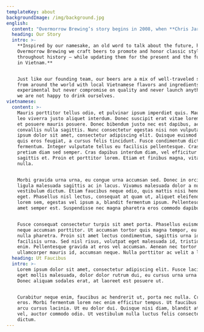 ```yaml
---
templateKey: about
backgroundImage: /img/background.jpg
english:
  content: "Overmorrow Brewing’s story begins in 2008, when **Chris Jarvis** and **Gray Sutherland**, two friends met while studying at university in Pittsburgh. The two bonded over their shared love of contemporary classical music, a growing interest in craft beer, and a nascent wanderlust. After several years in Seattle and other cities around the world pursuing projects together and separate (including performing with flugabone and resonator guitar as folk-punk duo Elephant Gazebo) the two split up – Chris to settle in and pursue his love of the Vietnamese language, and Gray to develop his remote business while continuing to travel. Nonetheless, the two made a point of running into each other in various cities on three continents and enjoying whatever tasty food and drink their host countries had to offer.\n\n\rIn 2015, the pair realized that two of Chris’s great passions – Vietnam and homebrewing – could come together and forge a place in the then-fledgling Hanoi craft beer scene. After years of developing his web consulting business, Gray was ready for a new challenge, his wanderings ended, and he joined Chris in Vietnam to begin working on their new project. Joined by **Nam Tran** and **Noah Tanabe**, two other travelers with roots in Vietnam, Japan, and America, our founders form a team that pairs global experiences with love for everything Vietnam has to offer.\r\n\nOur beers have taken similarly long journeys across the oceans and the years: They come from the moors of old Scotland, the mountains of traditional French mining country, and the forests and hop fields of modern West Coast America. Here, they have combined with ingredients from Vietnam’s cane fields, rice paddies, and mountain slopes. Just as we’ve gained from our travels, we like to think that these traditional styles gained something special as they made their way over here. Together, we’ve all found a home in Vietnam."
  heading: Our Story
  intro: >-
    **Inspired by our namesake, an old word to talk about the future, here at
    Overmorrow Brewing we craft beers to promote and honor classic styles
    throughout history – while updating them for the present and the future here
    in Vietnam.**


    Just like our founding team, our beers are a mix of well-traveled styles
    from around the world with local Vietnamese flavors and ingredients. We are
    experimental but never compromise on quality and never launch anything that
    we are not happy to drink ourselves.
vietnamese:
  content: >-
    Mauris porttitor tellus odio, et pulvinar ipsum imperdiet quis. Mauris non
    leo viverra justo aliquet interdum. Donec suscipit erat vitae lorem pretium,
    et posuere mauris posuere. Donec bibendum justo nec est dapibus, ac
    convallis nulla sagittis. Nunc consectetur egestas nisi non vulputate. Lorem
    ipsum dolor sit amet, consectetur adipiscing elit. Quisque euismod tellus
    quis eros feugiat, a cursus felis tincidunt. Fusce condimentum dictum ex et
    fermentum. Integer vulputate tellus eu facilisis pellentesque. Cras laoreet
    pretium diam sed semper. Cras dapibus interdum diam, vel efficitur dui
    sagittis et. Proin et porttitor lorem. Etiam et finibus magna, vitae tempus
    nulla.


    Morbi gravida urna urna, eu congue urna accumsan sed. Donec in orci vel
    ligula malesuada sagittis ac in lacus. Vivamus malesuada dolor a nulla
    vestibulum dictum. Etiam faucibus neque odio, quis mattis nisi hendrerit
    eget. Phasellus nisl lectus, consequat at quam ut, aliquet eleifend leo. Sed
    lorem sem, egestas vel ipsum a, blandit fermentum ipsum. Pellentesque sit
    amet semper est. Suspendisse nec magna pharetra eros commodo dapibus. 


    Fusce consequat consectetur turpis sit amet porta. Phasellus euismod lacus a
    neque accumsan porttitor. Ut accumsan tortor quis magna tempor, eu maximus
    nulla pharetra. Proin sit amet lectus condimentum, sagittis urna id,
    facilisis urna. Sed nisl risus, volutpat eget malesuada id, tristique in
    enim. Pellentesque gravida at eros vel accumsan. Aenean nec tortor pretium,
    ullamcorper mauris id, accumsan neque. Nulla porttitor ac velit a lobortis.
  heading: Ut Faucibus
  intro: >-
    Lorem ipsum dolor sit amet, consectetur adipiscing elit. Fusce lacinia, arcu
    eget mollis malesuada, dolor dolor rutrum dui, eu cursus urna urna nec odio.
    Donec aliquam sodales erat, at laoreet est posuere ut. 


    Curabitur neque enim, faucibus ac hendrerit ut, porta nec nulla. Cras non ex
    eros. Morbi fermentum lorem nec enim efficitur tempus. Ut faucibus neque nec
    arcu cursus lacinia. Ut eu dolor dui. Quisque nisi diam, blandit at risus
    vel, auctor commodo odio. Ut vestibulum nulla luctus felis consectetur
    dictum.
---
```


